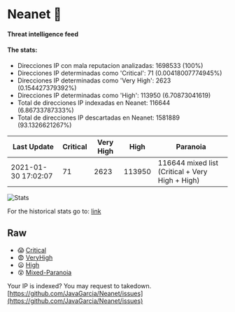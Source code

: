 # Neanet :hocho:
#### Threat intelligence feed
#### The stats:

- Direcciones IP con mala reputacion analizadas: 1698533 (100%)
- Direcciones IP determinadas como 'Critical':  71 (0.00418007774945%)
- Direcciones IP determinadas como 'Very High':  2623 (0.154427379392%)
- Direcciones IP determinadas como 'High':  113950 (6.70873041619)
- Total de direcciones IP indexadas en Neanet:  116644 (6.86733787333%)
- Total de direcciones IP descartadas en Neanet:  1581889 (93.1326621267%)

| Last Update | Critical | Very High | High | Paranoia |
| --- | --- | --- | --- | --- |
| 2021-01-30 17:02:07 | 71 | 2623 | 113950 | 116644 mixed list (Critical + Very High + High)|

![Stats](https://docs.google.com/spreadsheets/d/e/2PACX-1vSnaNMIXVabIpDJjufMlzH7poXnshF3mgd8Is1g9ytUEzVsP5my4Trn8f-xkoLLQ38xpL3HtmUexLo6/pubchart?oid=501124687&format=image)

For the historical stats go to: [link](/stats.csv)
## Raw
- :scream: [Critical](https://raw.githubusercontent.com/JavaGarcia/Neanet/master/blacklists/neanet_critical.txt)
- :fearful: [VeryHigh](https://raw.githubusercontent.com/JavaGarcia/Neanet/master/blacklists/neanet_veryHigh.txtt)
- :frowning: [High](https://raw.githubusercontent.com/JavaGarcia/Neanet/master/blacklists/neanet_high.txt)
- :dizzy_face: [Mixed-Paranoia](https://raw.githubusercontent.com/JavaGarcia/Neanet/master/blacklists/neanet_all.txt)


Your IP is indexed? You may request to takedown. [https://github.com/JavaGarcia/Neanet/issues](https://github.com/JavaGarcia/Neanet/issues)































































































































































































































































































































































































































































































































































































































































































































































































































































































































































































































































































































































































































































































































































































































































































































































































































































































































































































































































































































































































































































































































































































































































































































































































































































































































































































































































































































































































































































































































































































































































































































































































































































































































































































































































































































































































































































































































































































































































































































































































